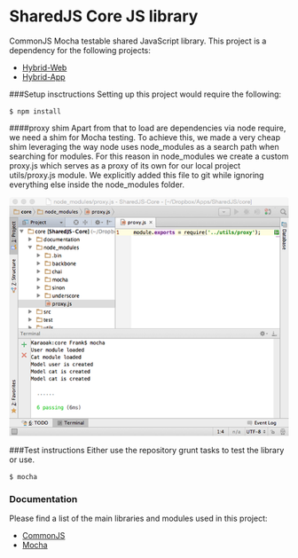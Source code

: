 # SharedJS Core JS library
CommonJS Mocha testable shared JavaScript library. This project is a dependency for the following projects:

* [Hybrid-Web](https://github.com/karaoak/SharedJS.hybrid-web)
* [Hybrid-App](https://github.com/karaoak/SharedJS.hybrid-app)
	
###Setup insctructions
Setting up this project would require the following:

	$ npm install
	
####proxy shim
Apart from that to load are dependencies via node require, we need a shim for Mocha testing.
To achieve this, we made a very cheap shim leveraging the way node uses node_modules as a search path when searching for modules. For this reason in node_modules we create a custom proxy.js which serves as a proxy of its own for our local project utils/proxy.js module.
We explicitly added this file to git while ignoring everything else inside the node_modules folder.

![image](./documentation/node_modules-proxy-shim.png)


###Test instructions
Either use the repository grunt tasks to test the library or use.

    $ mocha
    
    
### Documentation
Please find a list of the main libraries and modules used in this project:

* [CommonJS](http://wiki.commonjs.org/wiki/CommonJS)
* [Mocha](http://visionmedia.github.io/mocha/)
